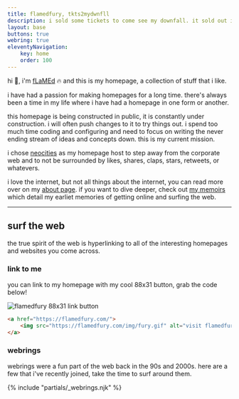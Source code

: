 ```yaml
---
title: flamedfury, tkts2mydwnfll
description: i sold some tickets to come see my downfall. it sold out in minutes.
layout: base
buttons: true
webring: true
eleventyNavigation:
    key: home
    order: 100
---
```


hi 👋, i'm [fLaMEd](about.html) 🔥 and this is my homepage, a collection of stuff that i like.

i have had a passion for making homepages for a long time. there's always been a time in my life where i have had a homepage in one form or another.

this homepage is being constructed in public, it is constantly under construction. i will often push changes to it to try things out. i spend too much time coding and configuring and need to focus on writing the never ending stream of ideas and concepts down. this is my current mission.

i chose [neocities](https://neocities.org) as my homepage host to step away from the corporate web and to not be surrounded by likes, shares, claps, stars, retweets, or whatevers.

i love the internet, but not all things about the internet, you can read more over on my [about page](about.html). if you want to dive deeper, check out [my memoirs](memoirs.html) which detail my earliet memories of getting online and surfing the web.

---

## surf the web

the true spirit of the web is hyperlinking to all of the interesting homepages and websites you come across.

### link to me
you can link to my homepage with my cool 88x31 button, grab the code below!

![flamedfury 88x31 link button](../img/fury.gif#center "visit flamedfury now!")

``` html
<a href="https://flamedfury.com/">
    <img src="https://flamedfury.com/img/fury.gif" alt="visit flamedfury now!" />
</a>
```

### webrings
webrings were a fun part of the web back in the 90s and 2000s. here are a few that i've recently joined, take the time to surf around them.

{% include "partials/_webrings.njk" %}